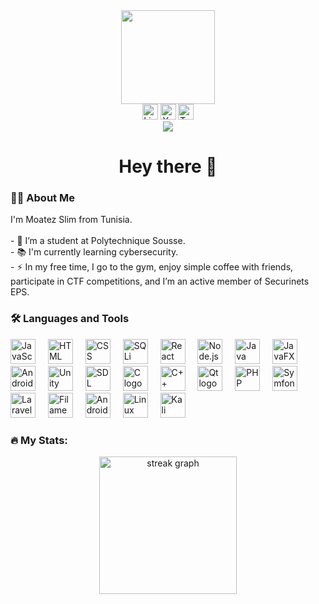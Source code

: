 <div align="center">

<img height="150" src="https://media.giphy.com/media/M9gbBd9nbDrOTu1Mqx/giphy.gif" />

</div>

<div align="center">

<img src="https://img.shields.io/static/v1?message=LinkedIn&logo=linkedin&label=&color=0077B5&logoColor=white&labelColor=&style=for-the-badge" height="25" alt="LinkedIn logo" />

<img src="https://img.shields.io/static/v1?message=YouTube&logo=youtube&label=&color=FF0000&logoColor=white&labelColor=&style=for-the-badge" height="25" alt="YouTube logo" />

<img src="https://img.shields.io/static/v1?message=Twitter&logo=twitter&label=&color=1DA1F2&logoColor=white&labelColor=&style=for-the-badge" height="25" alt="Twitter logo" />

</div>

<div align="center">

<img src="https://visitor-badge.laobi.icu/badge?page_id=maurodesouza.maurodesouza&" />

</div>

<h1 align="center">Hey there 👋</h1>

<h3 align="left">👩‍💻 About Me</h3>

<p align="left">I'm Moatez Slim from Tunisia.<br><br>- 🔭 I’m a student at Polytechnique Sousse.<br>- 📚 I'm currently learning cybersecurity.<br>- ⚡ In my free time, I go to the gym, enjoy simple coffee with friends, participate in CTF competitions, and I’m an active member of Securinets EPS.</p>

<h3 align="left">🛠 Languages and Tools</h3>

<div align="left">

<img src="https://cdn.jsdelivr.net/gh/devicons/devicon/icons/javascript/javascript-original.svg" height="40" alt="JavaScript logo" />

<img width="12" />

<img src="https://cdn.jsdelivr.net/gh/devicons/devicon/icons/html5/html5-original.svg" height="40" alt="HTML logo" />

<img width="12" />

<img src="https://cdn.jsdelivr.net/gh/devicons/devicon/icons/css3/css3-original.svg" height="40" alt="CSS logo" />

<img width="12" />

<img src="https://cdn.jsdelivr.net/gh/devicons/devicon/icons/sqlite/sqlite-original.svg" height="40" alt="SQLi logo" />

<img width="12" />

<img src="https://cdn.jsdelivr.net/gh/devicons/devicon/icons/react/react-original.svg" height="40" alt="React logo" />

<img width="12" />

<img src="https://cdn.jsdelivr.net/gh/devicons/devicon/icons/nodejs/nodejs-original.svg" height="40" alt="Node.js logo" />

<img width="12" />

<img src="https://cdn.jsdelivr.net/gh/devicons/devicon/icons/java/java-original.svg" height="40" alt="Java logo" />

<img width="12" />

<img src="https://cdn.jsdelivr.net/gh/devicons/devicon/icons/java/java-original.svg" height="40" alt="JavaFX logo" />

<img width="12" />

<img src="https://cdn.jsdelivr.net/gh/devicons/devicon/icons/android/android-original.svg" height="40" alt="Android logo" />

<img width="12" />

<img src="https://cdn.jsdelivr.net/gh/devicons/devicon/icons/unity/unity-original.svg" height="40" alt="Unity logo" />

<img width="12" />

<img src="https://cdn.jsdelivr.net/gh/devicons/devicon/icons/sdl/sdl-original.svg" height="40" alt="SDL logo" />

<img width="12" />

<img src="https://cdn.jsdelivr.net/gh/devicons/devicon/icons/c/c-original.svg" height="40" alt="C logo" />

<img width="12" />

<img src="https://cdn.jsdelivr.net/gh/devicons/devicon/icons/cplusplus/cplusplus-original.svg" height="40" alt="C++ logo" />

<img width="12" />

<img src="https://cdn.jsdelivr.net/gh/devicons/devicon/icons/qt/qt-original.svg" height="40" alt="Qt logo" />

<img width="12" />

<img src="https://cdn.jsdelivr.net/gh/devicons/devicon/icons/php/php-original.svg" height="40" alt="PHP logo" />

<img width="12" />

<img src="https://cdn.jsdelivr.net/gh/devicons/devicon/icons/symfony/symfony-original.svg" height="40" alt="Symfony logo" />

<img width="12" />

<img src="https://cdn.jsdelivr.net/gh/devicons/devicon/icons/laravel/laravel-plain.svg" height="40" alt="Laravel logo" />

<img width="12" />

<img src="https://cdn.jsdelivr.net/gh/devicons/devicon/icons/filament/filament-original.svg" height="40" alt="Filament logo" />

<img width="12" />

<img src="https://cdn.jsdelivr.net/gh/devicons/devicon/icons/androidstudio/androidstudio-original.svg" height="40" alt="Android Studio logo" />

<img width="12" />

<img src="https://cdn.jsdelivr.net/gh/devicons/devicon/icons/linux/linux-original.svg" height="40" alt="Linux logo" />

<img width="12" />

<img src="https://cdn.jsdelivr.net/gh/devicons/devicon/icons/kali-linux/kali-linux-original.svg" height="40" alt="Kali Linux logo" />

</div>

<h3 align="left">🔥 My Stats:</h3>

<div align="center">

<img src="https://streak-stats.demolab.com?user=maurodesouza&locale=en&mode=daily&theme=dark&hide_border=false&border_radius=5&order=3" height="220" alt="streak graph" />

</div>